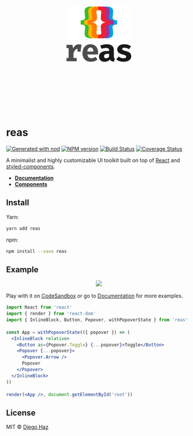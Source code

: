 <p align="center">
  <br /><br /><br /><br /><br /><br /><br /><br />
  <img src="logo/logo-vertical.png" alt="reas" height="150" />

  <br /><br /><br /><br /><br /><br /><br />
</p>

# reas

<a href="https://github.com/diegohaz/nod"><img alt="Generated with nod" src="https://img.shields.io/badge/generator-nod-2196F3.svg?style=flat-square" /></a>
<a href="https://npmjs.org/package/reas"><img alt="NPM version" src="https://img.shields.io/npm/v/reas.svg?style=flat-square" /></a>
<a href="https://travis-ci.org/diegohaz/reas"><img alt="Build Status" src="https://img.shields.io/travis/diegohaz/reas/master.svg?style=flat-square" /></a>
<a href="https://codecov.io/gh/diegohaz/reas/branch/master"><img alt="Coverage Status" src="https://img.shields.io/codecov/c/github/diegohaz/reas/master.svg?style=flat-square" /></a>

A minimalist and highly customizable UI toolkit built on top of [React](https://reactjs.org) and [styled-components](https://www.styled-components.com).

- [**Documentation**](https://diegohaz.github.io/reas/)
- [**Components**](https://diegohaz.github.io/reas/#components)

## Install

Yarn:
```sh
yarn add reas
```

npm:
```sh
npm install --save reas
```

## Example

<p align="center">
  <img
    src="https://user-images.githubusercontent.com/3068563/35465289-0cb7fe96-02e2-11e8-8bc5-60abcb6e92ac.gif"
    width="200"
  />
</p>

Play with it on [CodeSandbox](https://codesandbox.io/s/m4n32vjkoj) or go to [Documentation](https://reas.js.org) for more examples.

```jsx
import React from 'react'
import { render } from 'react-dom'
import { InlineBlock, Button, Popover, withPopoverState } from 'reas'

const App = withPopoverState(({ popover }) => (
  <InlineBlock relative>
    <Button as={Popover.Toggle} {...popover}>Toggle</Button>
    <Popover {...popover}>
      <Popover.Arrow />
      Popover
    </Popover>
  </InlineBlock>
))

render(<App />, document.getElementById('root'))
```

## License

MIT © [Diego Haz](https://github.com/diegohaz)
